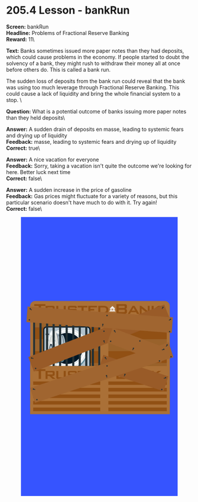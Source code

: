 # 205.4 Lesson - bankRun

**Screen:** bankRun\
**Headline:** Problems of Fractional Reserve Banking\
**Reward:** 11\

**Text:** Banks sometimes issued more paper notes than they had deposits, which could cause problems in the economy. If people started to doubt the solvency of a bank, they might rush to withdraw their money all at once before others do. This is called a bank run.

The sudden loss of deposits from the bank run could reveal that the bank was using too much leverage through Fractional Reserve Banking. This could cause a lack of liquidity and bring the whole financial system to a stop.
\

**Question:** What is a potential outcome of banks issuing more paper notes than they held deposits\

**Answer:** A sudden drain of deposits en masse, leading to systemic fears and drying up of liquidity\
**Feedback:** masse, leading to systemic fears and drying up of liquidity\
**Correct:** true\

**Answer:** A nice vacation for everyone\
**Feedback:** Sorry, taking a vacation isn&#x27;t quite the outcome we&#x27;re looking for here. Better luck next time\
**Correct:** false\

**Answer:** A sudden increase in the price of gasoline\
**Feedback:** Gas prices might fluctuate for a variety of reasons, but this particular scenario doesn&#x27;t have much to do with it. Try again!\
**Correct:** false\


<figure><img src="../.gitbook/assets/205-04.png" alt=""><figcaption></figcaption></figure>

